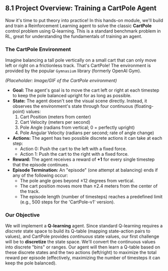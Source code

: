 ## 8.1 Project Overview: Training a CartPole Agent

Now it's time to put theory into practice! In this hands-on module, we'll build and train a Reinforcement Learning agent to solve the classic **CartPole** control problem using Q-learning. This is a standard benchmark problem in RL, great for understanding the fundamentals of training an agent.

### The CartPole Environment

Imagine balancing a tall pole vertically on a small cart that can only move left or right on a frictionless track. That's CartPole! The environment is provided by the popular `Gymnasium` library (formerly OpenAI Gym).

<!-- IMAGE data-image="cartpole.gif" alt="CartPole Environment Animation" -->
*(Placeholder: Image/GIF of the CartPole environment)*

*   **Goal:** The agent's goal is to move the cart left or right at each timestep to keep the pole balanced upright for as long as possible.
*   **State:** The agent doesn't see the visual scene directly. Instead, it observes the environment's state through four continuous (floating-point) values:
    1.  Cart Position (meters from center)
    2.  Cart Velocity (meters per second)
    3.  Pole Angle (radians from vertical; 0 = perfectly upright)
    4.  Pole Angular Velocity (radians per second; rate of angle change)
*   **Actions:** The agent has two possible discrete actions it can take at each step:
    *   Action 0: Push the cart to the left with a fixed force.
    *   Action 1: Push the cart to the right with a fixed force.
*   **Reward:** The agent receives a reward of **+1** for every single timestep that the episode continues.
*   **Episode Termination:** An "episode" (one attempt at balancing) ends if any of the following occur:
    *   The pole angle goes beyond ±12 degrees from vertical.
    *   The cart position moves more than ±2.4 meters from the center of the track.
    *   The episode length (number of timesteps) reaches a predefined limit (e.g., 500 steps for the 'CartPole-v1' version).

### Our Objective

We will implement a **Q-learning** agent. Since standard Q-learning requires a *discrete* state space to build its Q-table (mapping state-action pairs to values), and CartPole provides *continuous* state values, our first challenge will be to **discretize** the state space. We'll convert the continuous values into discrete "bins" or ranges. Our agent will then learn a Q-table based on these discrete states and the two actions (left/right) to maximize the total reward per episode (effectively, maximizing the number of timesteps it can keep the pole balanced). 